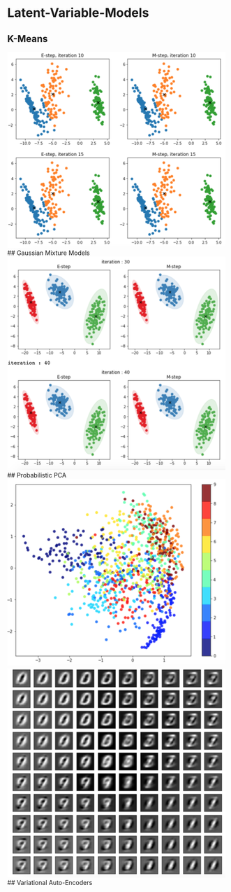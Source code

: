 # Latent-Variable-Models
## K-Means
<img src='pics/K-means.png' width='500'/>
## Gaussian Mixture Models
<img src='pics/GMM.png' width='500'/>
## Probabilistic PCA
<img src='pics/ppca_embedding.png' width='500'/>
<img src='pics/ppca_decode.png' width='500'/>
## Variational Auto-Encoders
